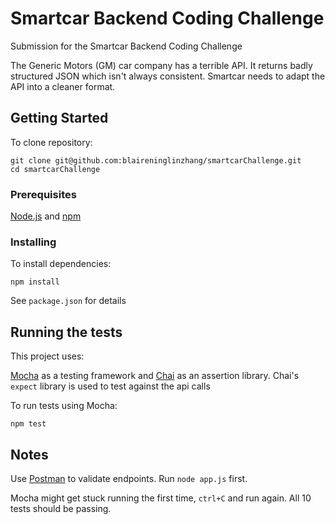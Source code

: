 # Smartcar Backend Coding Challenge

Submission for the Smartcar Backend Coding Challenge

The Generic Motors (GM) car company has a terrible API. It returns badly structured JSON which isn't always consistent. Smartcar needs to adapt the API into a cleaner format.

## Getting Started

To clone repository: 

```
git clone git@github.com:blaireninglinzhang/smartcarChallenge.git
cd smartcarChallenge
```

### Prerequisites

[Node.js](http://nodejs.org/) and [npm](https://www.npmjs.com/)

### Installing

To install dependencies:

```
npm install
```

See `package.json` for details

## Running the tests

This project uses:

[Mocha](https://github.com/mochajs/mocha) as a testing framework and [Chai](https://github.com/chaijs/chai) as an assertion library. Chai's `expect` library is used to test against the api calls

To run tests using Mocha: 

```
npm test
```

## Notes

Use [Postman](https://www.getpostman.com/) to validate endpoints. Run `node app.js` first. 

Mocha might get stuck running the first time, `ctrl+C` and run again. All 10 tests should be passing.